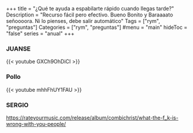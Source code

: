 +++
title = "¿Qué te ayuda a espabilarte rápido cuando llegas tarde?"
Description = "Recurso fácil pero efectivo. Bueno Bonito y Baraaaato señoooora. Ni lo pienses, debe salir automático"
Tags = ["rym", "preguntas"]
Categories = ["rym", "preguntas"]
#menu = "main"
hideToc = "false"
series = "anual"
+++

### JUANSE

{{< youtube GXCh9OhDiCI >}}

### Pollo

{{< youtube mhhFhUY1FAU >}}

### SERGIO

https://rateyourmusic.com/release/album/combichrist/what-the-f_k-is-wrong-with-you-people/
